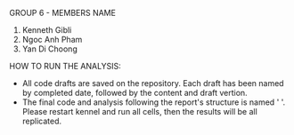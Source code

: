 GROUP 6 - MEMBERS NAME
1. Kenneth Gibli
2. Ngoc Anh Pham
3. Yan Di Choong

HOW TO RUN THE ANALYSIS:
- All code drafts are saved on the repository. Each draft has been named by completed date, followed by the content and draft vertion.
- The final code and analysis following the report's structure is named ' '. Please restart kennel and run all cells, then the results will be all replicated.
